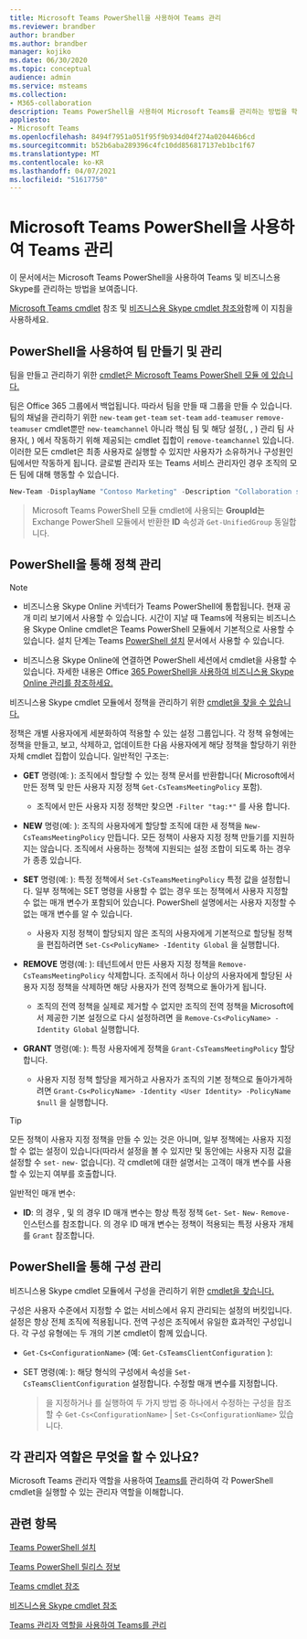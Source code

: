 ```yaml
---
title: Microsoft Teams PowerShell을 사용하여 Teams 관리
ms.reviewer: brandber
author: brandber
ms.author: brandber
manager: kojiko
ms.date: 06/30/2020
ms.topic: conceptual
audience: admin
ms.service: msteams
ms.collection:
- M365-collaboration
description: Teams PowerShell을 사용하여 Microsoft Teams를 관리하는 방법을 학습합니다.
appliesto:
- Microsoft Teams
ms.openlocfilehash: 8494f7951a051f95f9b934d04f274a020446b6cd
ms.sourcegitcommit: b52b6aba289396c4fc10dd856817137eb1bc1f67
ms.translationtype: MT
ms.contentlocale: ko-KR
ms.lasthandoff: 04/07/2021
ms.locfileid: "51617750"
---
```

# <a name="manage-teams-with-microsoft-teams-powershell"></a>Microsoft Teams PowerShell을 사용하여 Teams 관리

이 문서에서는 Microsoft Teams PowerShell을 사용하여 Teams 및 비즈니스용 Skype를 관리하는 방법을 보여줍니다. 

[Microsoft Teams cmdlet](/powershell/teams/?view=teams-ps) 참조 및 [비즈니스용 Skype cmdlet 참조와](/powershell/skype/intro?view=skype-ps)함께 이 지침을 사용하세요.

## <a name="create-and-manage-teams-using-powershell"></a>PowerShell을 사용하여 팀 만들기 및 관리

팀을 만들고 관리하기 위한 [cmdlet은 Microsoft Teams PowerShell 모듈 에 있습니다.](https://www.powershellgallery.com/packages/MicrosoftTeams/)

팀은 Office 365 그룹에서 백업됩니다. 따라서 팀을 만들 때 그룹을 만들 수 있습니다. 팀의 채널을 관리하기 위한 ``new-team`` ``get-team``  ``set-team`` ``add-teamuser`` ``remove-teamuser`` cmdlet뿐만 ``new-teamchannel`` 아니라 핵심 팀 및 해당 설정(, , ) 관리 팀 사용자(, ) 에서 작동하기 위해 제공되는 cmdlet 집합이 ``remove-teamchannel`` 있습니다. 이러한 모든 cmdlet은 최종 사용자로 실행할 수 있지만 사용자가 소유하거나 구성원인 팀에서만 작동하게 됩니다. 글로벌 관리자 또는 Teams 서비스 관리자인 경우 조직의 모든 팀에 대해 행동할 수 있습니다.

```powershell
New-Team -DisplayName "Contoso Marketing" -Description "Collaboration space for Contoso's Marketing department"
```

> Microsoft Teams PowerShell 모듈 cmdlet에 사용되는 **GroupId는** Exchange PowerShell 모듈에서 반환한 **ID** 속성과 ``Get-UnifiedGroup`` 동일합니다.

## <a name="manage-policies-via-powershell"></a>PowerShell을 통해 정책 관리

> [!NOTE]
> - 비즈니스용 Skype Online 커넥터가 Teams PowerShell에 통합됩니다. 현재 공개 미리 보기에서 사용할 수 있습니다. 시간이 지날 때 Teams에 적용되는 비즈니스용 Skype Online cmdlet은 Teams PowerShell 모듈에서 기본적으로 사용할 수 있습니다. 설치 단계는 Teams [PowerShell 설치](teams-powershell-install.md) 문서에서 사용할 수 있습니다.
>
> - 비즈니스용 Skype Online에 연결하면 PowerShell 세션에서 cmdlet을 사용할 수 있습니다. 자세한 내용은 Office [365 PowerShell을 사용하여 비즈니스용 Skype Online 관리를 참조하세요.](/office365/enterprise/powershell/manage-skype-for-business-online-with-office-365-powershell)

비즈니스용 Skype cmdlet 모듈에서 정책을 관리하기 위한 [cmdlet을 찾을 수 있습니다.](/microsoft-365/enterprise/manage-skype-for-business-online-with-microsoft-365-powershell)

정책은 개별 사용자에게 세분화하여 적용할 수 있는 설정 그룹입니다. 각 정책 유형에는 정책을 만들고, 보고, 삭제하고, 업데이트한 다음 사용자에게 해당 정책을 할당하기 위한 자체 cmdlet 집합이 있습니다. 일반적인 구조는:

- **GET** 명령(예: ): 조직에서 할당할 수 있는 정책 문서를 반환합니다( Microsoft에서 만든 정책 및 만든 사용자 지정 정책 ``Get-CsTeamsMeetingPolicy`` 포함).
   - 조직에서 만든 사용자 지정 정책만 찾으면 ``-Filter "tag:*"`` 를 사용 합니다.

- **NEW** 명령(예: ): 조직의 사용자에게 할당할 조직에 대한 새 정책을 ``New-CsTeamsMeetingPolicy`` 만듭니다. 모든 정책이 사용자 지정 정책 만들기를 지원하지는 않습니다. 조직에서 사용하는 정책에 지원되는 설정 조합이 되도록 하는 경우가 종종 있습니다.

- **SET** 명령(예: ): 특정 정책에서 ``Set-CsTeamsMeetingPolicy`` 특정 값을 설정합니다. 일부 정책에는 SET 명령을 사용할 수 없는 경우 또는 정책에서 사용자 지정할 수 없는 매개 변수가 포함되어 있습니다. PowerShell 설명에서는 사용자 지정할 수 없는 매개 변수를 알 수 있습니다. 
   - 사용자 지정 정책이 할당되지 않은 조직의 사용자에게 기본적으로 할당될 정책을 편집하려면 ``Set-Cs<PolicyName> -Identity Global`` 을 실행합니다.

- **REMOVE** 명령(예: ): 테넌트에서 만든 사용자 지정 정책을 ``Remove-CsTeamsMeetingPolicy`` 삭제합니다. 조직에서 하나 이상의 사용자에게 할당된 사용자 지정 정책을 삭제하면 해당 사용자가 전역 정책으로 돌아가게 됩니다.
   - 조직의 전역 정책을 실제로 제거할 수 없지만 조직의 전역 정책을 Microsoft에서 제공한 기본 설정으로 다시 설정하려면 을 ``Remove-Cs<PolicyName> -Identity Global`` 실행합니다.

- **GRANT** 명령(예: ): 특정 사용자에게 정책을 ``Grant-CsTeamsMeetingPolicy`` 할당합니다.
   - 사용자 지정 정책 할당을 제거하고 사용자가 조직의 기본 정책으로 돌아가게하려면 ``Grant-Cs<PolicyName> -Identity <User Identity> -PolicyName $null`` 을 실행합니다.

> [!TIP]
> 모든 정책이 사용자 지정 정책을 만들 수 있는 것은 아니며, 일부 정책에는 사용자 지정할 수 없는 설정이 있습니다(따라서 설정을 볼 수 있지만 및 동안에는 사용자 지정 값을 설정할 수 ``set-`` ``new-`` 없습니다). 각 cmdlet에 대한 설명서는 고객이 매개 변수를 사용할 수 있는지 여부를 호출합니다.

일반적인 매개 변수:

- **ID**: 의 경우 , 및 의 경우 ID 매개 변수는 항상 특정 정책 ``Get-`` ``Set-`` ``New-`` ``Remove-`` 인스턴스를 참조합니다.  의 경우 ID 매개 변수는 정책이 적용되는 특정 사용자 개체를 ``Grant`` 참조합니다. 

## <a name="manage-configurations-via-powershell"></a>PowerShell을 통해 구성 관리

비즈니스용 Skype cmdlet 모듈에서 구성을 관리하기 위한 [cmdlet을 찾습니다.](/microsoft-365/enterprise/manage-skype-for-business-online-with-microsoft-365-powershell)

구성은 사용자 수준에서 지정할 수 없는 서비스에서 유지 관리되는 설정의 버킷입니다. 설정은 항상 전체 조직에 적용됩니다. 전역 구성은 조직에서 유일한 효과적인 구성입니다. 각 구성 유형에는 두 개의 기본 cmdlet이 함께 있습니다.

- ``Get-Cs<ConfigurationName>`` (예: ``Get-CsTeamsClientConfiguration`` ):

- SET 명령(예: ): 해당 형식의 구성에서 속성을 ``Set-CsTeamsClientConfiguration`` 설정합니다. 수정할 매개 변수를 지정합니다.
   > 을 지정하거나 를 실행하여 두 가지 방법 중 하나에서 수정하는 구성을 참조할 수 ``Get-Cs<ConfigurationName>``  |  ``Set-Cs<ConfigurationName>`` 있습니다.

## <a name="what-can-each-admin-role-do"></a>각 관리자 역할은 무엇을 할 수 있나요?

Microsoft Teams 관리자 역할을 사용하여 [Teams를](using-admin-roles.md) 관리하여 각 PowerShell cmdlet을 실행할 수 있는 관리자 역할을 이해합니다.

## <a name="related-topics"></a>관련 항목

[Teams PowerShell 설치](teams-powershell-install.md)

[Teams PowerShell 릴리스 정보](teams-powershell-release-notes.md)

[Teams cmdlet 참조](/powershell/teams/?view=teams-ps)

[비즈니스용 Skype cmdlet 참조](/powershell/skype/intro?view=skype-ps)

[Teams 관리자 역할을 사용하여 Teams를 관리](using-admin-roles.md)